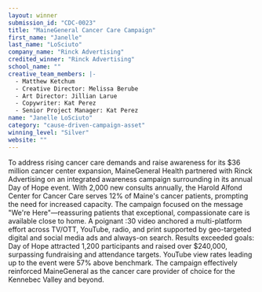 ```yaml
---
layout: winner
submission_id: "CDC-0023"
title: "MaineGeneral Cancer Care Campaign"
first_name: "Janelle"
last_name: "LoSciuto"
company_name: "Rinck Advertising"
credited_winner: "Rinck Advertising"
school_name: ""
creative_team_members: |-
  - Matthew Ketchum
  - Creative Director: Melissa Berube
  - Art Director: Jillian Larue
  - Copywriter: Kat Perez
  - Senior Project Manager: Kat Perez
name: "Janelle LoSciuto"
category: "cause-driven-campaign-asset"
winning_level: "Silver"
website: ""
---
```


To address rising cancer care demands and raise awareness for its $36 million cancer center expansion, MaineGeneral Health partnered with Rinck Advertising on an integrated awareness campaign surrounding in its annual Day of Hope event. With 2,000 new consults annually, the Harold Alfond Center for Cancer Care serves 12% of Maine's cancer patients, prompting the need for increased capacity. The campaign focused on the message "We're Here"—reassuring patients that exceptional, compassionate care is available close to home. A poignant :30 video anchored a multi-platform effort across TV/OTT, YouTube, radio, and print supported by geo-targeted digital and social media ads and always-on search. Results exceeded goals: Day of Hope attracted 1,200 participants and raised over $240,000, surpassing fundraising and attendance targets. YouTube view rates leading up to the event were 57% above benchmark. The campaign effectively reinforced MaineGeneral as the cancer care provider of choice for the Kennebec Valley and beyond.

